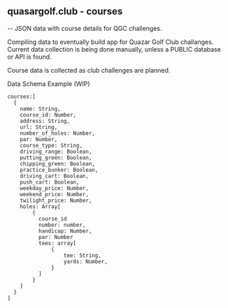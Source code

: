 ## quasargolf.club - courses

--
JSON data with course details for QGC challenges.

Compiling data to eventually build app for Quazar Golf Club challanges.
Current data collection is being done manually, unless a PUBLIC database or API is found.

Course data is collected as club challenges are planned.

Data Schema Example (WIP)

```
courses:[
  {
    name: String,
    course_id: Number,
    address: String,
    url: String,
    number_of_holes: Number,
    par: Number,
    course_type: String,
    driving_range: Boolean,
    putting_green: Boolean,
    chipping_green: Boolean,
    practice_bunker: Boolean,
    driving_cart: Boolean,
    push_cart: Boolean,
    weekday_price: Number,
    weekend_price: Number,
    twilight_price: Number,
    holes: Array[
        {
          course_id
          number: number,
          handicap: Number,
          par: Number
          tees: array[
              {
                  tee: String,
                  yards: Number,
              }
          ]
        }
    ]
  }
]
```
